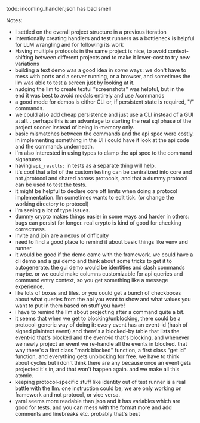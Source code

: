 todo: incoming_handler.json has bad smell

Notes:

- I settled on the overall project structure in a previous iteration
- Intentionally creating handlers and test runners as a bottleneck is helpful for LLM wrangling and for following its work
- Having multiple protocols in the same project is nice, to avoid context-shifting between different projects and to make it lower-cost to try new variations
- building a text demo was a good idea in *some* ways: we don't have to mess with ports and a server running, or a browser, and sometimes the llm was able to test a screen just by looking at it.
- nudging the llm to create textui "screenshots" was helpful, but in the end it was best to avoid modals entirely and use /commands
- a good mode for demos is either CLI or, if persistent state is required, "/" commands. 
- we could also add cheap persistence and just use a CLI instead of a GUI at all... perhaps this is an advantage to starting the real sql phase of the project sooner instead of being in-memory only.   
- basic mismatches between the commands and the api spec were costly. in implementing something in the UI i could have it look at the api code and the commands underneath.
- i'm also interested in using types to clamp the api spec to the command signatures
- having `api_results:` in tests as a separate thing will help. 
- it's cool that a lot of the custom testing can be centralized into core and not /protocol and shared across protocols, and that a dummy protocol can be used to test the tests. 
- it might be helpful to declare core off limits when doing a protocol implementation. llm sometimes wants to edit tick. (or change the working directory to protocol) 
- i'm seeing a lot of type issues. 
- dummy crypto makes things easier in some ways and harder in others: bugs can persist for longer. real crypto is kind of good for checking correctness.
- invite and join are a nexus of difficulty
- need to find a good place to remind it about basic things like venv and runner
- it would be good if the demo came with the framework. we could have a cli demo and a gui demo and think about some tricks to get it to autogenerate. the gui demo would be identities and slash commands maybe. or we could make columns customizable for api queries and command entry context, so you get something like a message experience. 
- like lots of boxes and tiles. or you could get a bunch of checkboxes about what queries from the api you want to show and what values you want to put in them based on stuff you have! 
- i have to remind the llm about projecting after a command quite a bit.
- it seems that when we get to blocking/unblocking, there could be a protocol-generic way of doing it: every event has an event-id (hash of signed plaintext event) and there's a blocked-by table that lists the event-id that's blocked and the event-id that's blocking, and whenever we newly project an event we re-handle all the events in blocked. that way there's a first class "mark blocked" function, a first class "get id" function, and everything gets unblocking for free. we have to think about cycles but i don't think there are any because once an event gets projected it's in, and that won't happen again. and we make all this atomic. 
- keeping protocol-specific stuff like identity out of test runner is a real battle with the llm. one instruction could be, we are only working on framework and not protocol, or vice versa.  
- yaml seems more readable than json and it has variables which are good for tests. and you can mess with the format more and add comments and linebreaks etc. probably that's best
